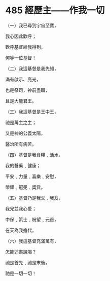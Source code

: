 # 485 經歷主——作我一切

（一）我已尋到宇宙至寶，

我心因此歡呼；

歡呼基督給我得到，

何等一位基督！

（二）我這基督是我先知，

滿有啟示、亮光，

也是祭司，神前盡職，

且是大能君王。

（三）我這基督是王中王，

祂是萬主之主；

又是神的公義太陽，

醫治所有病苦。

（四）基督是我食糧﹑活水，

我的醫藥﹑健康；

平安﹑力量﹑喜樂﹑安慰，

榮耀﹑冠冕﹑獎賞。

（五）基督乃是我父﹑我友，

我兄並我心愛；

中保﹑策士﹑盼望﹑元首，

在天為我擔代。

（六）我這基督充滿萬有，

怎能述盡說竭？

祂是首先﹑祂是末後，

祂是一切一切！

